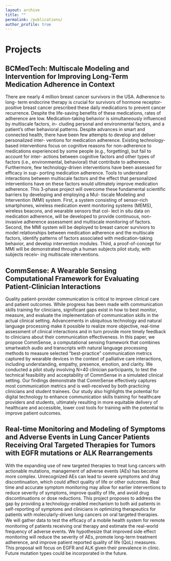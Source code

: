 ```yaml
---
layout: archive
title: ""
permalink: /publications/
author_profile: true
---
```


# **Projects**

## **BCMedTech: Multiscale Modeling and Intervention for Improving Long-Term Medication Adherence in Context**

There are nearly 4 million breast cancer survivors in the USA. Adherence to long- term endocrine therapy is crucial for survivors of hormone receptor-positive breast cancer prescribed these daily medications to prevent cancer recurrence. Despite the life-saving benefits of these medications, rates of adherence are low. Medication-taking behavior is simultaneously influenced by multiscale factors, in- cluding personal and environmental factors, and a patient’s other behavioral patterns. Despite advances in smart and connected health, there have been few attempts to develop and deliver personalized inter- ventions for medication adherence. Existing technology-based interventions focus on cognitive reasons for non-adherence to medications experienced by some people (e.g., forgetting), but fail to account for inter- actions between cognitive factors and other types of factors (i.e., environmental, behavioral) that contribute to adherence. Furthermore, few technology-driven interventions have been assessed for efficacy in sup- porting medication adherence. Tools to understand interactions between multiscale factors and the effect that personalized interventions have on these factors would ultimately improve medication adherence. This 3-phase project will overcome these fundamental scientific barriers by developing and employing a Mul- tiscale Modeling and Intervention (MMI) system. First, a system consisting of sensor-rich smartphones, wireless medication event monitoring systems (MEMS), wireless beacons, and wearable sensors that col- lect in situ data on medication adherence, will be developed to provide continuous, non-invasive adherence assessment and multiscale monitoring of factors. Second, the MMI system will be deployed to breast cancer survivors to model relationships between medication adherence and the multiscale factors, identify patterns of factors associated with medication-taking behavior, and develop intervention modules. Third, a proof-of-concept for MMI will be demonstrated through a human subjects pilot study, with subjects receiv- ing multiscale interventions.  


## **CommSense: A Wearable Sensing Computational Framework for Evaluating Patient-Clinician Interactions**

Quality patient-provider communication is critical to improve clinical care and patient outcomes. While progress has been made with communication skills training for clinicians, significant gaps exist in how to best monitor, measure, and evaluate the implementation of communication skills in the actual clinical setting. Advancements in ubiquitous technology and natural language processing make it possible to realize more objective, real-time assessment of clinical interactions and in turn provide more timely feedback to clinicians about their communication effectiveness. In this paper, we propose CommSense, a computational sensing framework that combines smartwatch audio and transcripts with natural language processing methods to measure selected “best-practice” communication metrics captured by wearable devices in the context of palliative care interactions, including understanding, empathy, presence, emotion, and clarity. We conducted a pilot study involving N=40 clinician participants, to test the technical feasibility and acceptability of CommSense in a simulated clinical setting. Our findings demonstrate that CommSense effectively captures most communication metrics and is well-received by both practicing clinicians and student trainees. Our study also highlights the potential for digital technology to enhance communication skills training for healthcare providers and students, ultimately resulting in more equitable delivery of healthcare and accessible, lower cost tools for training with the potential to improve patient outcomes.  


## **Real-time Monitoring and Modeling of Symptoms and Adverse Events in Lung Cancer Patients Receiving Oral Targeted Therapies for Tumors with EGFR mutations or ALK Rearrangements**

With the expanding use of new targeted therapies to treat lung cancers with actionable mutations, management of adverse events (AEs) has become more complex. Unrecognized AEs can lead to severe symptoms and drug discontinuation, which could affect quality of life or other outcomes. Real time and accurate symptom monitoring may allow for earlier interventions to reduce severity of symptoms, improve quality of life, and avoid drug discontinuations or dose reductions. This project proposes to address the gap by providing a technology-enabled mechanism to both aid patients in self-reporting of symptoms and clinicians in optimizing therapeutics for patients with molecularly-driven lung cancers on oral targeted therapies. We will gather data to test the eﬃcacy of a mobile health system for remote monitoring of patients receiving oral therapy and estimate the real-world frequency of adverse events. We hypothesize that improved side effect monitoring will reduce the severity of AEs, promote long-term treatment adherence, and improve patient reported quality of life (QoL) measures. This proposal will focus on EGFR and ALK given their prevalence in clinic. Future mutation types could be incorporated in the future.  

